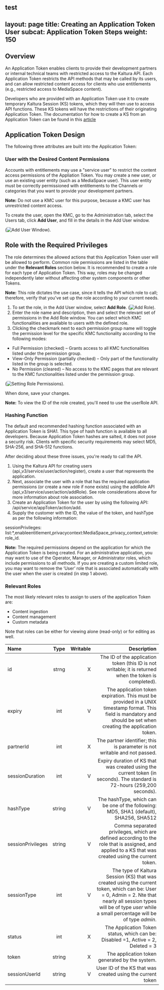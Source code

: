 test
---
layout: page
title: Creating an Application Token User
subcat: Application Token Steps
weight: 150
---

## Overview  

An Application Token enables clients to provide their development partners or internal technical teams with restricted access to the Kaltura API. Each Application Token restricts the API methods that may be called by its users, and can allow restricted content access for clients who use entitlements (e.g., restricted access to MediaSpace content).

Developers who are provided with an Application Token use it to create temporary Kaltura Session (KS) tokens, which they will then use to access API functions. These KS tokens will have the restrictions of their originating Application Token. The documentation for how to create a KS from an Application Token can be found in this [article](https://knowledge.kaltura.com/node/1280)

## Application Token Design  

The following three attributes are built into the Application Token:

### User with the Desired Content Permissions   

Accounts with entitlements may use a "service user" to restrict the content access permissions of the Appliation Token. You may create a new user, or use an existing user entity (such as a MediaSpace user). This user entity must be correctly permissioned with entitlements to the Channels or categories that you want to provide your development partners.

**Note:** Do not use a KMC user for this purpose, because a KMC user has unrestricted content access.

To create the user, open the KMC, go to the Administration tab, select the Users tab, click **Add User**, and fill in the details in the Add User window.

 (![Add User Window](https://github.com/kaltura/DeveloperPortalDocs/blob/master/documentation/Media-Ingest-and-Preperation/adduser.PNG)). 

## Role with the Required Privileges  

The role determines the allowed actions that this Application Token user will be allowed to perform. Common role permissions are listed in the table under the **Relevant Roles** section below. It is recommended to create a role for each type of Application Token. This way, roles may be changed independently later without affecting other system components or other Tokens.

**Note:** This role dictates the use case, since it tells the API which role to call; therefore, verify that you've set up the role according to your current needs.

1. To set the role, in the Add User window, select **Add Role**. (![Add Role](https://github.com/kaltura/DeveloperPortalDocs/blob/master/documentation/Media-Ingest-and-Preperation/roles1.PNG)). 
2. Enter the role name and description, then and select the relevant set of permissions in the Add Role window. You can select which KMC functionalities are available to users with the defined role. 
3. Clicking the checkmark next to each permission group name will toggle the permission level for the specific KMC functionality according to the following modes:

* Full Permission (checked) – Grants access to all KMC functionalities listed under the permission group.
* View-Only Permission (partially checked) – Only part of the functionality listed in the group is selected.
* No Permission (cleared) – No access to the KMC pages that are relevant to the KMC functionalities listed under the permission group.

(![Setting Role Permissions](https://github.com/kaltura/DeveloperPortalDocs/blob/master/documentation/Media-Ingest-and-Preperation/roles2.PNG)).

When done, save your changes.

**Note:** To view the ID of the role created, you'll need to use the userRole API.

### Hashing Function  

The default and recommended hashing function associated with an Application Token is SHA1. This type of hash function is available to all developers. Because Application Token hashes are salted, it does not pose a security risk. Clients with specific security requirements may select MD5, SHA-256, and SHA-512 functions.

After deciding about these three issues, you're ready to call the API.

1.	Using the Kaltura API for creating users (api_v3/service/user/action/register), create a user that represents the application.
2.	Next, associate the user with a role that has the required application permissions (or create a new role if none exists) using the addRole API (api_v3/service/user/action/addRole). See role considerations above for more information about role association.
3.	Create an Application Token for the user by using the following API: /api/service/appToken/action/add.
4.	Supply the customer with the ID, the value of the token, and hashType as per the following information:

sessionPrivileges: list:*,enableentitlement,privacycontext:MediaSpace_privacy_context,setrole:role_id.

**Note:** The required permissions depend on the application for which the Application Token is being created. For an administrative application, you may want to use of the Operator, Manager, or Administrator roles, which include permissions to all methods. If you are creating a custom limited role, you may want to remove the ‘User’ role that is associated automatically with the user when the user is created (in step 1 above).

### Relevant Roles  

The most likely relevant roles to assign to users of the application Token are:

* Content ingestion
* Content management
* Custom metadata

Note that roles can be either for viewing alone (read-only) or for editing as well.

| Name        | Type | Writable | Description|
|:------------ |:------------------:|------------------:|------------------:|
| id  | strng | X         |The ID of the application token (this ID is not writable; it is returned when the token is completed).  | 
| expiry  | int | V         |	The application token expiration. This must be provided in a UNIX timestamp format. This field is mandatory and should be set when creating the application token. | 
| partnerId  | int | X         |	The partner identifier; this is parameter is not writable and not passed. | 
| sessionDuration  | int | V         |	Expiry duration of KS that was created using the current token (in seconds). The standard is 72-hours (259,200 seconds). | 
| hashType  | string | V         |	The hashType, which can be one of the following:	MD5, SHA1 (default), SHA256, SHA512| 
| sessionPrivileges  | string | V         |	Comma separated privileges, which are defined according to the role that is assigned, and applied to a KS that was created using the current token. |
| sessionType  | int | V         |	The type of Kaltura Session (KS) that was created using the current token, which can be: User = 0, Admin = 2. Nte that nearly all session types will be of type *user* while a small percentage will be of type *admin*.|
| status  | int | X         | The Application Token status, which can be: Disabled =1, Active = 2, Deleted = 3 |
| token  | string | X         |	The application token generated by the system. | 
| sessionUserId  | string | V         |	User ID of the KS that was created using the current token  | 
